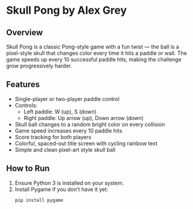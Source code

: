 # Skull Pong by Alex Grey

## Overview
Skull Pong is a classic Pong-style game with a fun twist — the ball is a pixel-style skull that changes color every time it hits a paddle or wall. The game speeds up every 10 successful paddle hits, making the challenge grow progressively harder.

## Features
- Single-player or two-player paddle control  
- Controls:  
  - Left paddle: W (up), S (down)  
  - Right paddle: Up arrow (up), Down arrow (down)  
- Skull ball changes to a random bright color on every collision  
- Game speed increases every 10 paddle hits  
- Score tracking for both players  
- Colorful, spaced-out title screen with cycling rainbow text  
- Simple and clean pixel-art style skull ball  

## How to Run
1. Ensure Python 3 is installed on your system.  
2. Install Pygame if you don’t have it yet:  
   ```bash
   pip install pygame
